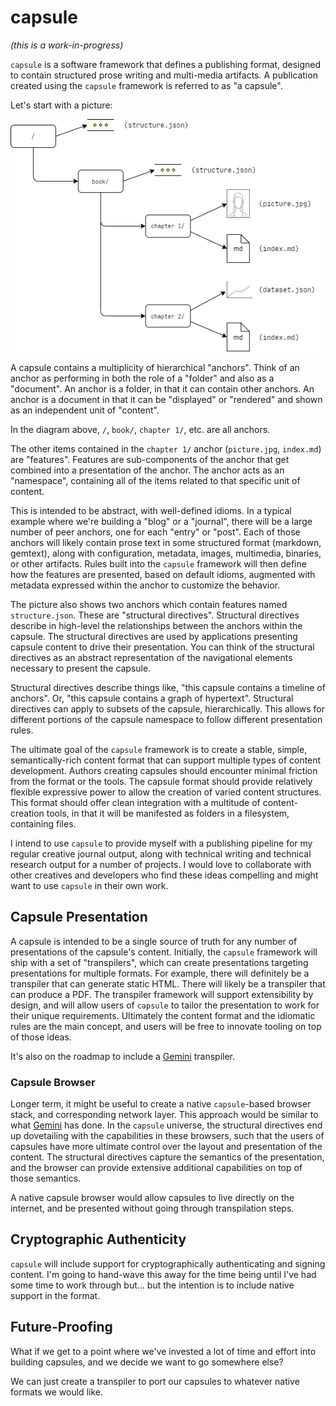# capsule

_(this is a work-in-progress)_

`capsule` is a software framework that defines a publishing format, designed to contain structured prose writing and multi-media artifacts. A publication created using the `capsule` framework is referred to as "a capsule".

Let's start with a picture:

![anchor-feature](docs/images/anchor-feature.png)

A capsule contains a multiplicity of hierarchical "anchors". Think of an anchor as performing in both the role of a "folder" and also as a "document". An anchor is a folder, in that it can contain other anchors. An anchor is a document in that it can be "displayed" or "rendered" and shown as an independent unit of "content".

In the diagram above, `/`, `book/`, `chapter 1/`, etc. are all anchors.

The other items contained in the `chapter 1/` anchor (`picture.jpg`, `index.md`) are "features". Features are sub-components of the anchor that get combined into a presentation of the anchor. The anchor acts as an "namespace", containing all of the items related to that specific unit of content.

This is intended to be abstract, with well-defined idioms. In a typical example where we're building a "blog" or a "journal", there will be a large number of peer anchors, one for each "entry" or "post". Each of those anchors will likely contain prose text in some structured format (markdown, gemtext), along with configuration, metadata, images, multimedia, binaries, or other artifacts. Rules built into the `capsule` framework will then define how the features are presented, based on default idioms, augmented with metadata expressed within the anchor to customize the behavior.

The picture also shows two anchors which contain features named `structure.json`. These are "structural directives". Structural directives describe in high-level the relationships between the anchors within the capsule. The structural directives are used by applications presenting capsule content to drive their presentation. You can think of the structural directives as an abstract representation of the navigational elements necessary to present the capsule.

Structural directives describe things like, "this capsule contains a timeline of anchors". Or, "this capsule contains a graph of hypertext". Structural directives can apply to subsets of the capsule, hierarchically. This allows for different portions of the capsule namespace to follow different presentation rules.

The ultimate goal of the `capsule` framework is to create a stable, simple, semantically-rich content format that can support multiple types of content development. Authors creating capsules should encounter minimal friction from the format or the tools. The capsule format should provide relatively flexible expressive power to allow the creation of varied content structures. This format should offer clean integration with a multitude of content-creation tools, in that it will be manifested as folders in a filesystem, containing files.

I intend to use `capsule` to provide myself with a publishing pipeline for my regular creative journal output, along with technical writing and technical research output for a number of projects. I would love to collaborate with other creatives and developers who find these ideas compelling and might want to use `capsule` in their own work.

## Capsule Presentation

A capsule is intended to be a single source of truth for any number of presentations of the capsule's content. Initially, the `capsule` framework will ship with a set of "transpilers", which can create presentations targeting presentations for multiple formats. For example, there will definitely be a transpiler that can generate static HTML. There will likely be a transpiler that can produce a PDF. The transpiler framework will support extensibility by design, and will allow users of `capsule` to tailor the presentation to work for their unique requirements. Ultimately the content format and the idiomatic rules are the main concept, and users will be free to innovate tooling on top of those ideas.

It's also on the roadmap to include a [Gemini][gemini] transpiler.

### Capsule Browser

Longer term, it might be useful to create a native `capsule`-based browser stack, and corresponding network layer. This approach would be similar to what [Gemini][gemini] has done. In the `capsule` universe, the structural directives end up dovetailing with the capabilities in these browsers, such that the users of capsules have more ultimate control over the layout and presentation of the content. The structural directives capture the semantics of the presentation, and the browser can provide extensive additional capabilities on top of those semantics.

A native capsule browser would allow capsules to live directly on the internet, and be presented without going through transpilation steps.

## Cryptographic Authenticity

`capsule` will include support for cryptographically authenticating and signing content. I'm going to hand-wave this away for the time being until I've had some time to work through but... but the intention is to include native support in the format.

## Future-Proofing

What if we get to a point where we've invested a lot of time and effort into building capsules, and we decide we want to go somewhere else?

We can just create a transpiler to port our capsules to whatever native formats we would like.

[gemini]: https://gemini.circumlunar.space/